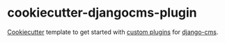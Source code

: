 cookiecutter-djangocms-plugin
=============================

[Cookiecutter](https://github.com/audreyr/cookiecutter]) template to get started with
[custom plugins](http://django-cms.readthedocs.org/en/latest/extending_cms/custom_plugins.html) for [django-cms](https://github.com/divio/django-cms).

